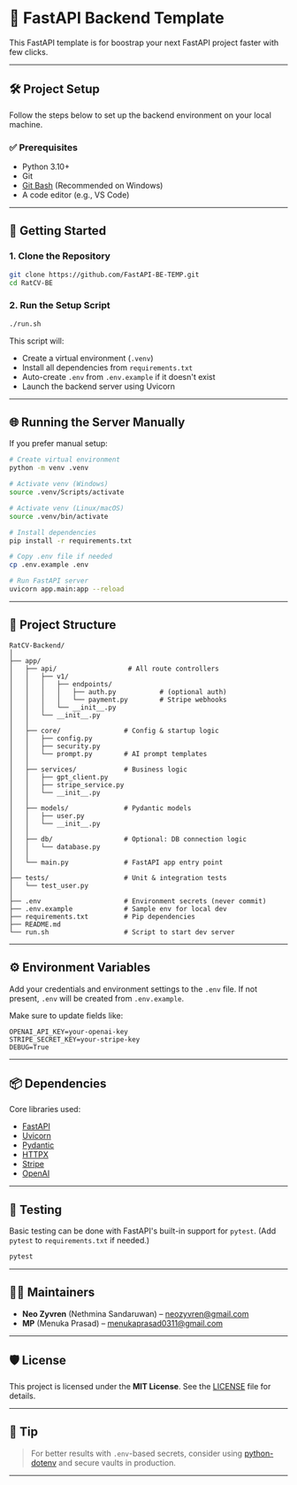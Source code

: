 
# 🧠 FastAPI Backend Template

This FastAPI template is for boostrap your next FastAPI project faster with few clicks.

---

## 🛠️ Project Setup

Follow the steps below to set up the backend environment on your local machine.

### ✅ Prerequisites

- Python 3.10+
- Git
- [Git Bash](https://git-scm.com/) (Recommended on Windows)
- A code editor (e.g., VS Code)

---

## 🚀 Getting Started

### 1. Clone the Repository

```bash
git clone https://github.com/FastAPI-BE-TEMP.git
cd RatCV-BE
```

### 2. Run the Setup Script

```bash
./run.sh
```

This script will:

- Create a virtual environment (`.venv`)
- Install all dependencies from `requirements.txt`
- Auto-create `.env` from `.env.example` if it doesn't exist
- Launch the backend server using Uvicorn

---

## 🌐 Running the Server Manually

If you prefer manual setup:

```bash
# Create virtual environment
python -m venv .venv

# Activate venv (Windows)
source .venv/Scripts/activate

# Activate venv (Linux/macOS)
source .venv/bin/activate

# Install dependencies
pip install -r requirements.txt

# Copy .env file if needed
cp .env.example .env

# Run FastAPI server
uvicorn app.main:app --reload
```

---

## 📁 Project Structure

```
RatCV-Backend/
│
├── app/
│   ├── api/                  # All route controllers
│   │   ├── v1/
│   │   │   ├── endpoints/
│   │   │   │   ├── auth.py           # (optional auth)
│   │   │   │   └── payment.py        # Stripe webhooks
│   │   │   └── __init__.py
│   │   └── __init__.py
│   │
│   ├── core/                # Config & startup logic
│   │   ├── config.py
│   │   ├── security.py
│   │   └── prompt.py        # AI prompt templates
│   │
│   ├── services/            # Business logic
│   │   ├── gpt_client.py
│   │   ├── stripe_service.py
│   │   └── __init__.py
│   │
│   ├── models/              # Pydantic models
│   │   ├── user.py
│   │   └── __init__.py
│   │
│   ├── db/                  # Optional: DB connection logic
│   │   └── database.py
│   │
│   └── main.py              # FastAPI app entry point
│
├── tests/                   # Unit & integration tests
│   └── test_user.py
│
├── .env                     # Environment secrets (never commit)
├── .env.example             # Sample env for local dev
├── requirements.txt         # Pip dependencies
├── README.md
└── run.sh                   # Script to start dev server
```

---

## ⚙️ Environment Variables

Add your credentials and environment settings to the `.env` file. If not present, `.env` will be created from `.env.example`.

Make sure to update fields like:
```
OPENAI_API_KEY=your-openai-key
STRIPE_SECRET_KEY=your-stripe-key
DEBUG=True
```

---

## 📦 Dependencies

Core libraries used:

- [FastAPI](https://fastapi.tiangolo.com/)
- [Uvicorn](https://www.uvicorn.org/)
- [Pydantic](https://docs.pydantic.dev/)
- [HTTPX](https://www.python-httpx.org/)
- [Stripe](https://stripe.com/docs/api)
- [OpenAI](https://platform.openai.com/docs)

---

## 🧪 Testing

Basic testing can be done with FastAPI's built-in support for `pytest`. (Add `pytest` to `requirements.txt` if needed.)

```bash
pytest
```

---

## 👨‍💻 Maintainers

- **Neo Zyvren** (Nethmina Sandaruwan) – [neozyvren@gmail.com](mailto:neozyvren@gmail.com)
- **MP** (Menuka Prasad) – [menukaprasad0311@gmail.com](mailto:menukaprasad0311@gmail.com)

---

## 🛡 License

This project is licensed under the **MIT License**. See the [LICENSE](LICENSE) file for details.

---

## 🧠 Tip

> For better results with `.env`-based secrets, consider using [python-dotenv](https://github.com/theskumar/python-dotenv) and secure vaults in production.

---

